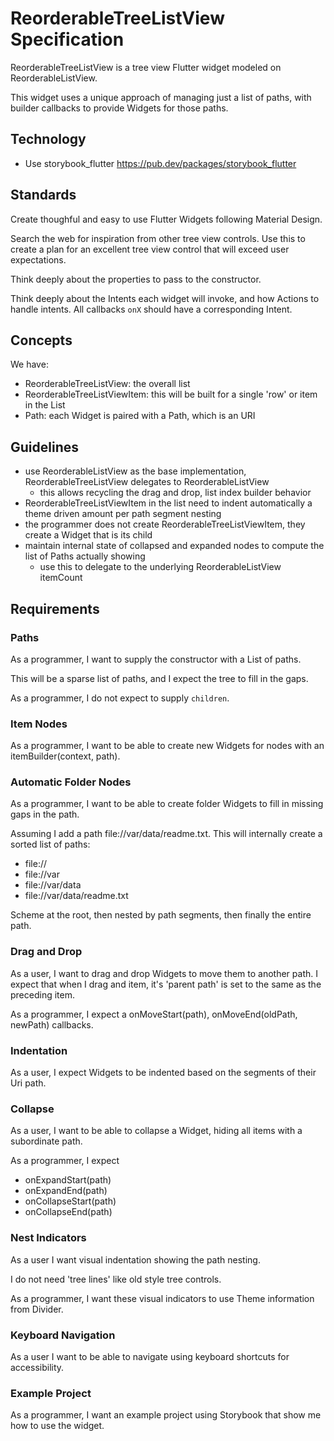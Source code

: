# ReorderableTreeListView Specification

ReorderableTreeListView is a tree view Flutter widget modeled on ReorderableListView.

This widget uses a unique approach of managing just a list of paths, with builder callbacks to provide Widgets for those paths.

## Technology

- Use storybook_flutter https://pub.dev/packages/storybook_flutter

## Standards

Create thoughful and easy to use Flutter Widgets following Material Design.

Search the web for inspiration from other tree view controls. Use this to create a plan for an excellent tree view control that will exceed user expectations.

Think deeply about the properties to pass to the constructor.

Think deeply about the Intents each widget will invoke, and how Actions to handle intents.
All callbacks `onX` should have a corresponding Intent.

## Concepts

We have:

- ReorderableTreeListView: the overall list
- ReorderableTreeListViewItem: this will be built for a single 'row' or item in the List
- Path: each Widget is paired with a Path, which is an URI

## Guidelines

- use ReorderableListView as the base implementation, ReorderableTreeListView delegates to ReorderableListView
  - this allows recycling the drag and drop, list index builder behavior
- ReorderableTreeListViewItem in the list need to indent automatically a theme driven amount per path segment nesting
- the programmer does not create ReorderableTreeListViewItem, they create a Widget that is its child
- maintain internal state of collapsed and expanded nodes to compute the list of Paths actually showing
  - use this to delegate to the underlying ReorderableListView itemCount

## Requirements

### Paths

As a programmer, I want to supply the constructor with a List<Uri> of paths.

This will be a sparse list of paths, and I expect the tree to fill in the gaps.

As a programmer, I do not expect to supply `children`.

### Item Nodes

As a programmer, I want to be able to create new Widgets for nodes with an itemBuilder(context, path).

### Automatic Folder Nodes

As a programmer, I want to be able to create folder Widgets to fill in missing gaps in the path.

Assuming I add a path file://var/data/readme.txt. This will internally create a sorted list of paths:

- file://
- file://var
- file://var/data
- file://var/data/readme.txt

Scheme at the root, then nested by path segments, then finally the entire path.

### Drag and Drop

As a user, I want to drag and drop Widgets to move them to another path.
I expect that when I drag and item, it's 'parent path' is set to the same as the preceding item.

As a programmer, I expect a onMoveStart(path), onMoveEnd(oldPath, newPath) callbacks.

### Indentation

As a user, I expect Widgets to be indented based on the segments of their Uri path.

### Collapse

As a user, I want to be able to collapse a Widget, hiding all items with a subordinate path.

As a programmer, I expect

- onExpandStart(path)
- onExpandEnd(path)
- onCollapseStart(path)
- onCollapseEnd(path)

### Nest Indicators

As a user I want visual indentation showing the path nesting.

I do not need 'tree lines' like old style tree controls.

As a programmer, I want these visual indicators to use Theme information from Divider.

### Keyboard Navigation

As a user I want to be able to navigate using keyboard shortcuts for accessibility.

### Example Project

As a programmer, I want an example project using Storybook that show me how to use the widget.
